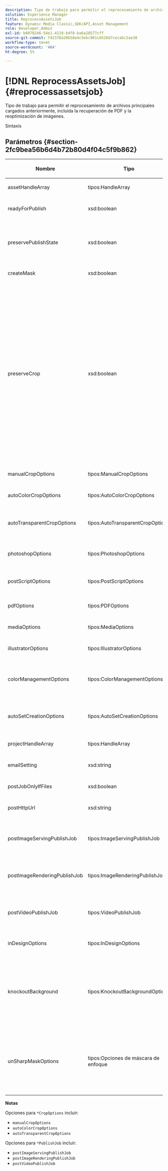 ```yaml
---
description: Tipo de trabajo para permitir el reprocesamiento de archivos principales cargados anteriormente, incluida la recuperación de PDF y la reoptimización de imágenes.
solution: Experience Manager
title: ReprocessAssetsJob
feature: Dynamic Media Classic,SDK/API,Asset Management
role: Developer,Admin
exl-id: b6078246-54e1-4119-b4f8-ba6a28577cff
source-git-commit: f42378a20b58e4c5ebc961c6526d7cecabc2ae38
workflow-type: tm+mt
source-wordcount: '464'
ht-degree: 5%

---
```


# [!DNL ReprocessAssetsJob]{#reprocessassetsjob}

Tipo de trabajo para permitir el reprocesamiento de archivos principales cargados anteriormente, incluida la recuperación de PDF y la reoptimización de imágenes.

Sintaxis

## Parámetros {#section-2fc9bea56b6d4b72b80d4f04c5f9b862}

<table id="table_04100BB8ABD84EF68B0A7CE3AD946414"> 
 <thead> 
  <tr> 
   <th colname="col1" class="entry"> <p>Nombre </p> </th> 
   <th colname="col2" class="entry"> <p>Tipo </p> </th> 
   <th colname="col3" class="entry"> <p>Descripción </p> </th> 
  </tr> 
 </thead>
 <tbody> 
  <tr> 
   <td colname="col1"> <p><span class="codeph"> <span class="varname"> assetHandleArray</span> </span> </p> </td> 
   <td colname="col2"> <p><span class="codeph"> tipos:HandleArray</span> </p> </td> 
   <td colname="col3"> <p>Identificador de recurso. </p> </td> 
  </tr> 
  <tr> 
   <td colname="col1"> <p><span class="codeph"> <span class="varname"> readyForPublish</span> </span> </p> </td> 
   <td colname="col2"> <p><span class="codeph"> xsd:boolean</span> </p> </td> 
   <td colname="col3"> <p>Indica si los archivos están marcados como listos para publicarse. </p> </td> 
  </tr> 
  <tr> 
   <td colname="col1"> <p><span class="codeph"> <span class="varname"> preservePublishState</span> </span> </p> </td> 
   <td colname="col2"> <p><span class="codeph"> xsd:boolean</span> </p> </td> 
   <td colname="col3"> <p>Controla si se conserva el estado de publicación de un recurso existente al sobrescribirlo. Si no se establece, se utiliza la configuración predeterminada de la empresa. </p> </td> 
  </tr> 
  <tr> 
   <td colname="col1"> <p><span class="codeph"> <span class="varname"> createMask</span> </span> </p> </td> 
   <td colname="col2"> <p><span class="codeph"> xsd:boolean</span> </p> </td> 
   <td colname="col3"> <p>Si se crea una máscara. </p> </td> 
  </tr> 
  <tr> 
   <td colname="col1"> <p><span class="codeph"> <span class="varname"> preserveCrop</span> </span> </p> </td> 
   <td colname="col2"> <p><span class="codeph"> xsd:boolean</span> </p> </td> 
   <td colname="col3"> <p>Controla la preservación de cualquier definición de recorte existente. El valor predeterminado es true.</p> <p>Si proporciona el parámetro manualCropOptions y los valores correspondientes, los nuevos valores (excepto 0,0,0,0) se aplican al recurso independientemente del valor preserveCrop.</p><p>Si <i>not</i> proporcione el parámetro manualCropOptions , se mantiene el valor preserveCrop . Y, en el caso de true, se conservan los valores preserveCrop existentes; en el caso de false, se eliminan los valores preserveCrop .</p><p>Ejemplo:</p><p><p>&lt;preservecrop&gt;false&lt;/preservecrop&gt;<br />&lt;manualcropoptions&gt;<br />   &lt;left&gt;190&lt;/left&gt;<br />   &lt;right&gt;310&lt;/right&gt;<br />   &lt;top&gt;160&lt;/top&gt;<br />   &lt;bottom&gt;120&lt;/bottom&gt;<br />&lt;/manualcropoptions&gt;</p> </td> 
  </tr> 
  <tr> 
   <td colname="col1"> <p><span class="codeph"> <span class="varname"> manualCropOptions</span> </span> </p> </td> 
   <td colname="col2"> <p><span class="codeph"> tipos:ManualCropOptions</span> </p> </td> 
   <td colname="col3"> <p>Opciones de recorte manual. </p> </td> 
  </tr> 
  <tr> 
   <td colname="col1"> <p><span class="codeph"> <span class="varname"> autoColorCropOptions</span> </span> </p> </td> 
   <td colname="col2"> <p><span class="codeph"> tipos:AutoColorCropOptions</span> </p> </td> 
   <td colname="col3"> <p>Opciones para cultivos automáticos de imágenes basadas en el color. </p> </td> 
  </tr> 
  <tr> 
   <td colname="col1"> <p><span class="codeph"> <span class="varname"> autoTransparentCropOptions</span> </span> </p> </td> 
   <td colname="col2"> <p><span class="codeph"> tipos:AutoTransparentCropOptions</span> </p> </td> 
   <td colname="col3"> <p>Elimina el espacio en blanco de los bordes de las imágenes, en función de la transparencia. </p> </td> 
  </tr> 
  <tr> 
   <td colname="col1"> <p><span class="codeph"> <span class="varname"> photoshopOptions</span> </span> </p> </td> 
   <td colname="col2"> <p><span class="codeph"> tipos:PhotoshopOptions</span> </p> </td> 
   <td colname="col3"> <p>Opciones para cargar archivos Photoshop en el servidor de imágenes. </p> </td> 
  </tr> 
  <tr> 
   <td colname="col1"> <p><span class="codeph"> <span class="varname"> postScriptOptions</span> </span> </p> </td> 
   <td colname="col2"> <p><span class="codeph"> tipos:PostScriptOptions</span> </p> </td> 
   <td colname="col3"> <p>Opciones para cargar archivos PostScript al servidor de imágenes. </p> </td> 
  </tr> 
  <tr> 
   <td colname="col1"> <p><span class="codeph"> <span class="varname"> pdfOptions</span> </span> </p> </td> 
   <td colname="col2"> <p><span class="codeph"> tipos:PDFOptions</span> </p> </td> 
   <td colname="col3"> <p>Opciones para cargar archivos PDF en el servidor de imágenes. </p> </td> 
  </tr> 
  <tr> 
   <td colname="col1"> <p><span class="codeph"> <span class="varname"> mediaOptions</span> </span> </p> </td> 
   <td colname="col2"> <p><span class="codeph"> tipos:MediaOptions</span> </p> </td> 
   <td colname="col3"> <p>Opciones del archivo multimedia A/V. </p> </td> 
  </tr> 
  <tr> 
   <td colname="col1"> <p><span class="codeph"> <span class="varname"> illustratorOptions</span> </span> </p> </td> 
   <td colname="col2"> <p><span class="codeph"> tipos:IllustratorOptions</span> </p> </td> 
   <td colname="col3"> <p>Opciones para cargar archivos Illustrator en el servidor de imágenes. </p> </td> 
  </tr> 
  <tr> 
   <td colname="col1"> <p><span class="codeph"> <span class="varname"> colorManagementOptions</span> </span> </p> </td> 
   <td colname="col2"> <p><span class="codeph"> tipos:ColorManagementOptions</span> </p> </td> 
   <td colname="col3"> <p>Opciones que se pueden especificar durante una carga. El conjunto afecta a cómo se administra el color para la carga. </p> </td> 
  </tr> 
  <tr> 
   <td colname="col1"> <p><span class="codeph"> <span class="varname"> autoSetCreationOptions</span> </span> </p> </td> 
   <td colname="col2"> <p><span class="codeph"> tipos:AutoSetCreationOptions</span> </p> </td> 
   <td colname="col3"> <p>Matriz de secuencias de comandos de generación de conjuntos automáticas para aplicar a archivos cargados. </p> </td> 
  </tr> 
  <tr> 
   <td colname="col1"> <p><span class="codeph"> <span class="varname"> projectHandleArray</span> </span> </p> </td> 
   <td colname="col2"> <p><span class="codeph"> tipos:HandleArray</span> </p> </td> 
   <td colname="col3"> <p>Matriz de controladores de proyecto. </p> </td> 
  </tr> 
  <tr> 
   <td colname="col1"> <p><span class="codeph"> <span class="varname"> emailSetting</span> </span> </p> </td> 
   <td colname="col2"> <p><span class="codeph"> xsd:string</span> </p> </td> 
   <td colname="col3"> <p>Opciones de configuración de correo electrónico. </p> </td> 
  </tr> 
  <tr> 
   <td colname="col1"> <p><span class="codeph"> <span class="varname"> postJobOnlyIfFiles</span> </span> </p> </td> 
   <td colname="col2"> <p><span class="codeph"> xsd:boolean</span> </p> </td> 
   <td colname="col3"> <p>Indica si cargar solo archivos. </p> </td> 
  </tr> 
  <tr> 
   <td colname="col1"> <p><span class="codeph"> <span class="varname"> postHttpUrl</span> </span> </p> </td> 
   <td colname="col2"> <p><span class="codeph"> xsd:string</span> </p> </td> 
   <td colname="col3"> <p>Dirección URL de la ubicación de carga de archivos. </p> </td> 
  </tr> 
  <tr> 
   <td colname="col1"> <p><span class="codeph"> <span class="varname"> postImageServingPublishJob</span> </span> </p> </td> 
   <td colname="col2"> <p><span class="codeph"> tipos:ImageServingPublishJob</span> </p> </td> 
   <td colname="col3"> <p>Los detalles del trabajo de un trabajo de publicación de servicio de imágenes se ejecutarán una vez finalizada la carga. </p> </td> 
  </tr> 
  <tr> 
   <td colname="col1"> <p><span class="codeph"> <span class="varname"> postImageRenderingPublishJob</span> </span> </p> </td> 
   <td colname="col2"> <p><span class="codeph"> tipos:ImageRenderingPublishJob</span> </p> </td> 
   <td colname="col3"> <p>Los detalles del trabajo de un trabajo de publicación de renderización de imágenes se ejecutarán una vez finalizada la carga. </p> </td> 
  </tr> 
  <tr> 
   <td colname="col1"> <p><span class="codeph"> <span class="varname"> postVideoPublishJob</span> </span> </p> </td> 
   <td colname="col2"> <p><span class="codeph"> tipos:VideoPublishJob</span> </p> </td> 
   <td colname="col3"> <p>Los detalles del trabajo de un trabajo de publicación de vídeo se ejecutarán una vez finalizada la carga. </p> </td> 
  </tr> 
  <tr> 
   <td colname="col1"> <p><span class="codeph"> <span class="varname"> inDesignOptions</span> </span> </p> </td> 
   <td colname="col2"> <p><span class="codeph"> tipos:InDesignOptions</span> </p> </td> 
   <td colname="col3"> <p>Opciones para cargar archivos de InDesign en el servidor de imágenes. </p> </td> 
  </tr> 
  <tr> 
   <td colname="col1"> <p><span class="codeph"> <span class="varname"> knockoutBackground</span> </span> </p> </td> 
   <td colname="col2"> <p><span class="codeph"> tipos:KnockoutBackgroundOptions</span> </p> </td> 
   <td colname="col3"> <p>Enmascara el fondo de las imágenes seleccionadas. Esto permite superponerlos en otras capas con una transparencia fuera de la imagen del sujeto. </p> <p>Opcional. </p> <p>Consulte<a href="../../types/c-data-types/r-knockout-background-options.md#reference-9196371848964d91842b337640791c9c" format="dita" scope="local"> KnockoutBackgroundOptions</a> </p> </td> 
  </tr> 
  <tr> 
   <td colname="col1"> <p><span class="codeph"> <span class="varname"> unSharpMaskOptions</span> </span> </p> </td> 
   <td colname="col2"> <p><span class="codeph"> tipos:Opciones de máscara de enfoque</span> </p> </td> 
   <td colname="col3"> <p>Opciones que permiten controlar la configuración de máscara de enfoque al crear un archivo TIF piramidal optimizado. Utilice estos ajustes para mejorar el nitidez de la imagen. </p> <p>Consulte <a href="https://experienceleague.adobe.com/docs/dynamic-media-developer-resources/image-production-api/data-types/r-unsharp-mask-options.html"> Opciones de máscara de enfoque</a>. </p> </td> 
  </tr> 
 </tbody> 
</table>

**Notas**

Opciones para `*CropOptions` incluir:

* `manualCropOptions`
* `autoColorCropOptions`
* `autoTransparentCropOptions`

Opciones para `*PublishJob` incluir:

* `postImageServingPublishJob`
* `postImageRenderingPublishJob`
* `postVideoPublishJob`

